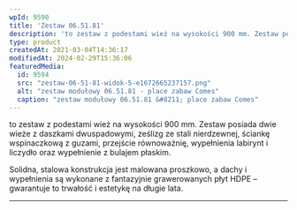 ```yaml
---
wpId: 9590
title: 'Zestaw 06.51.81'
description: 'to zestaw z podestami wież na wysokości 900 mm. Zestaw posiada dwie wieże z daszkami dwuspadowymi, ześlizg ze stali nierdzewnej, ściankę wspinaczkową z guzami, przejście równoważnię, wypełnienia labirynt i liczydło oraz wypełnienie z bulajem płaskim. Solidna, stalowa konstrukcja jest malowana proszkowo, a dachy i wypełnienia są wykonane z fantazyjnie grawerowanych płyt HDPE – gwarantuje to ...'
type: product
createdAt: 2021-03-04T14:36:17
modifiedAt: 2024-02-29T15:36:06
featuredMedia:
  id: 9594
  src: "zestaw-06-51-81-widok-5-e1672665237157.png"
  alt: "zestaw modułowy 06.51.81 - place zabaw Comes"
  caption: "zestaw modułowy 06.51.81 &#8211; place zabaw Comes"
---
```



to zestaw z podestami wież na wysokości 900 mm. Zestaw posiada dwie wieże z daszkami dwuspadowymi, ześlizg ze stali nierdzewnej, ściankę wspinaczkową z guzami, przejście równoważnię, wypełnienia labirynt i liczydło oraz wypełnienie z bulajem płaskim.

Solidna, stalowa konstrukcja jest malowana proszkowo, a dachy i wypełnienia są wykonane z fantazyjnie grawerowanych płyt HDPE – gwarantuje to trwałość i estetykę na długie lata.

* * *